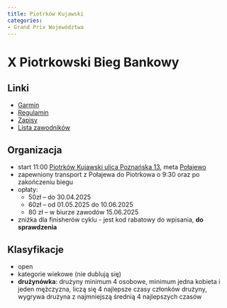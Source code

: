 ```yaml
---
title: Piotrków Kujawski
categories:
- Grand Prix Województwa
---
```


# X Piotrkowski Bieg Bankowy

## Linki

* [Garmin](https://connect.garmin.com/modern/event/a48dc576-bb37-492b-8b0f-19389e668c3d)
* [Regulamin](https://dostartu.pl/statute_files/13529_pl.pdf)
* [Zapisy](https://zapisy.domtel-sport.pl/x-piotrkowski-bieg-bankowy-r13529.pl.html)
* [Lista zawodników](https://zapisy.domtel-sport.pl/x-piotrkowski-bieg-bankowy-c13529)


## Organizacja

* start 11:00 [Piotrków Kujawski ulica Poznańska 13](https://maps.app.goo.gl/tSijgFdZ9R6tLGr3A), meta [Połajewo](https://maps.app.goo.gl/AGChw2J4QQyy7Lrm7)
* zapewniony transport z Połajewa do Piotrkowa o 9:30 oraz po zakończeniu biegu
* opłaty:
    * 50zł – do 30.04.2025
    * 60zł – od 01.05.2025 do 10.06.2025
    * 80 zł – w biurze zawodów 15.06.2025
* zniżka dla finisherów cyklu - jest kod rabatowy do wpisania, **do sprawdzenia**
   
## Klasyfikacje

* open
* kategorie wiekowe (nie dublują się)
* **drużynówka**: drużyny minimum 4 osobowe, minimum jedna kobieta i jeden mężczyzna, liczą się 4 najlepsze czasy członków drużyny, wygrywa drużyna z najmniejszą średnią 4 najlepszych czasów
